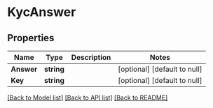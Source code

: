 # KycAnswer

## Properties
Name | Type | Description | Notes
------------ | ------------- | ------------- | -------------
**Answer** | **string** |  | [optional] [default to null]
**Key** | **string** |  | [optional] [default to null]

[[Back to Model list]](../README.md#documentation-for-models) [[Back to API list]](../README.md#documentation-for-api-endpoints) [[Back to README]](../README.md)


